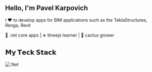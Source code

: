 ## Hello, I'm Pavel Karpovich

I ❤️ to develop apps for BIM applications such as the TeklaStructures, Renga, Revit

🤟 .net core apps | ✈️ threejs learner | 🌵 cactus grower

## 𝗠𝘆 𝗧𝗲𝗰𝗸 𝗦𝘁𝗮𝗰𝗸
![.Net](https://img.shields.io/badge/.NET-5C2D91?style=for-the-badge&logo=.net&logoColor=white)

<!--

https://habr.com/ru/articles/649363/

**karpovichpv/karpovichpv** is a ✨ _special_ ✨ repository because its `README.md` (this file) appears on your GitHub profile.

Here are some ideas to get you started:

- 🔭 I’m currently working on ...
- 🌱 I’m currently learning ...
- 👯 I’m looking to collaborate on ...
- 🤔 I’m looking for help with ...
- 💬 Ask me about ...
- 📫 How to reach me: ...
- 😄 Pronouns: ...
- ⚡ Fun fact: ...
-->
